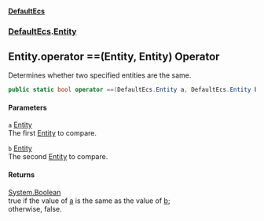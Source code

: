 #### [DefaultEcs](index.md 'index')
### [DefaultEcs](index.md#DefaultEcs 'DefaultEcs').[Entity](Entity.md 'DefaultEcs.Entity')
## Entity.operator ==(Entity, Entity) Operator
Determines whether two specified entities are the same.
```csharp
public static bool operator ==(DefaultEcs.Entity a, DefaultEcs.Entity b);
```
#### Parameters
<a name='DefaultEcs_Entity_op_Equality(DefaultEcs_Entity_DefaultEcs_Entity)_a'></a>
`a` [Entity](Entity.md 'DefaultEcs.Entity')  
The first [Entity](Entity.md 'DefaultEcs.Entity') to compare.
  
<a name='DefaultEcs_Entity_op_Equality(DefaultEcs_Entity_DefaultEcs_Entity)_b'></a>
`b` [Entity](Entity.md 'DefaultEcs.Entity')  
The second [Entity](Entity.md 'DefaultEcs.Entity') to compare.
  
#### Returns
[System.Boolean](https://docs.microsoft.com/en-us/dotnet/api/System.Boolean 'System.Boolean')  
true if the value of [a](Entity_operator(Entity_Entity).md#DefaultEcs_Entity_op_Equality(DefaultEcs_Entity_DefaultEcs_Entity)_a 'DefaultEcs.Entity.op_Equality(DefaultEcs.Entity, DefaultEcs.Entity).a') is the same as the value of [b](Entity_operator(Entity_Entity).md#DefaultEcs_Entity_op_Equality(DefaultEcs_Entity_DefaultEcs_Entity)_b 'DefaultEcs.Entity.op_Equality(DefaultEcs.Entity, DefaultEcs.Entity).b');  
otherwise, false.  
